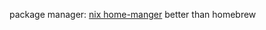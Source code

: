 package manager: [nix home-manger](https://github.com/nix-community/home-manager) better than homebrew
